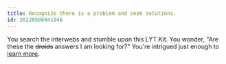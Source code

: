 ```yaml
---
title: Recognize there is a problem and seek solutions.
id: 20220506041046
---
```

You search the interwebs and stumble upon this LYT Kit. You wonder, "Are these the ~~droids~~ answers I am looking for?" You're intrigued just enough to [learn more](https://www.linkingyourthinking.com/).